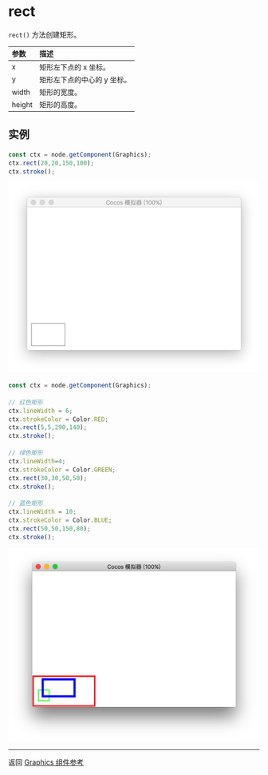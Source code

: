 # rect

`rect()` 方法创建矩形。

| 参数 |   描述
| :-------------- | :----------- |
|x | 矩形左下点的 x 坐标。
|y | 矩形左下点的中心的 y 坐标。
|width | 矩形的宽度。
|height | 矩形的高度。

## 实例

```ts
const ctx = node.getComponent(Graphics);
ctx.rect(20,20,150,100);
ctx.stroke();
```

<a href="rect.png"><img src="./rect.png"></a>

```ts
const ctx = node.getComponent(Graphics);

// 红色矩形
ctx.lineWidth = 6;
ctx.strokeColor = Color.RED;
ctx.rect(5,5,290,140);
ctx.stroke();

// 绿色矩形
ctx.lineWidth=4;
ctx.strokeColor = Color.GREEN;
ctx.rect(30,30,50,50);
ctx.stroke();

// 蓝色矩形
ctx.lineWidth = 10;
ctx.strokeColor = Color.BLUE;
ctx.rect(50,50,150,80);
ctx.stroke();
```

<a href="rect2.png"><img src="./rect2.png"></a>

<hr>

返回 [Graphics 组件参考](../graphics.md)
